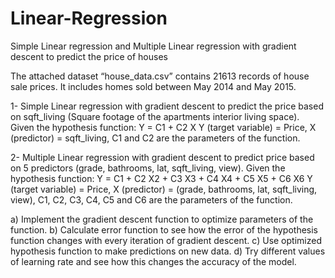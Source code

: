 # Linear-Regression
Simple Linear regression and Multiple Linear regression with gradient descent to predict the price of houses

The attached dataset “house_data.csv” contains 21613 records of house sale prices. It includes homes sold between May 2014 and May 2015.

1- Simple Linear regression with gradient descent to predict the price based on sqft_living (Square footage of the apartments interior living space).
Given the hypothesis function: Y = C1 + C2 X
Y (target variable) = Price, X (predictor) = sqft_living, C1 and C2 are the parameters of the function.

2- Multiple Linear regression with gradient descent to predict price based on 5 predictors (grade, bathrooms, lat, sqft_living, view).
Given the hypothesis function: Y = C1 + C2 X2 + C3 X3 + C4 X4 + C5 X5 + C6 X6
Y (target variable) = Price, X (predictor) = (grade, bathrooms, lat, sqft_living, view), C1, C2, C3, C4, C5 and C6 are the parameters of the function.

a) Implement the gradient descent function to optimize parameters of the function.
b) Calculate error function to see how the error of the hypothesis function changes with every iteration of gradient descent.
c) Use optimized hypothesis function to make predictions on new data.
d) Try different values of learning rate and see how this changes the accuracy of the model.
